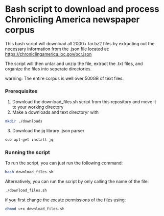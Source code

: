 # Bash script to download and process Chronicling America newspaper corpus

This bash script will download all 2000+ tar.bz2 files by extracting out the necessary information from the .json file located at: https://chroniclingamerica.loc.gov/ocr.json 

The script will then untar and unzip the file, extract the .txt files, and organize the files into seperate directories.

warning: The entire corpus is well over 500GB of text files.

### Prerequisites

1. Download the download_files.sh script from this repository and move it to your working directory
2. Make a downloads and text directoryr with
```bash
mkdir ./downloads
```
3. Download the jq library .json parser
```bash
suo apt-get install jq
```

### Running the script

To run the script, you can just run the following command:

```bash
bash download_files.sh
```

Alternatively, you can run the script by only calling the name of the file:

```bash
./download_files.sh
```

if you first change the excute permissions of the files using:

```bash
chmod u+x download_files.sh
```

<br>
<br>
<br>


